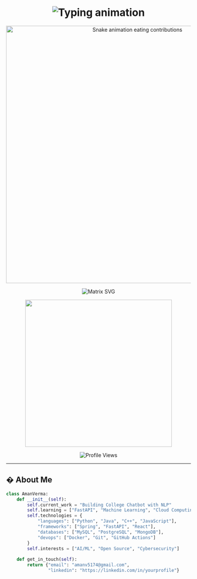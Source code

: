 <h1 align="center">
  <img src="https://readme-typing-svg.herokuapp.com?font=Fira+Code&size=30&duration=3000&pause=500&color=00F7FF&center=true&vCenter=true&width=600&height=80&lines=%F0%9F%91%8B+Hello+World!+I'm+Aman+Verma;Software+Developer+%7C+AI+Enthusiast;Building+the+Future+with+Code;Python+%7C+Java+%7C+FastAPI+%7C+ML" alt="Typing animation" />
</h1>

<p align="center">
  <img src="https://raw.githubusercontent.com/amanverma166/amanverma166/output/github-contribution-grid-snake.svg" alt="Snake animation eating contributions" width="700"/>
</p>

<div align="center">
  
  ![Matrix SVG](https://raw.githubusercontent.com/amanverma166/amanverma166/master/matrix.svg)
  
  <img src="https://media.giphy.com/media/qgQUggAC3Pfv687qPC/giphy.gif" width="400"/>
  
  ![Profile Views](https://komarev.com/ghpvc/?username=amanverma166&label=PROFILE+VIEWS&color=0e75b6&style=for-the-badge)
  
</div>

---

## � About Me

```python
class AmanVerma:
    def __init__(self):
        self.current_work = "Building College Chatbot with NLP"
        self.learning = ["FastAPI", "Machine Learning", "Cloud Computing"]
        self.technologies = {
            "languages": ["Python", "Java", "C++", "JavaScript"],
            "frameworks": ["Spring", "FastAPI", "React"],
            "databases": ["MySQL", "PostgreSQL", "MongoDB"],
            "devops": ["Docker", "Git", "GitHub Actions"]
        }
        self.interests = ["AI/ML", "Open Source", "Cybersecurity"]
    
    def get_in_touch(self):
        return {"email": "amanv5174@gmail.com",
                "linkedin": "https://linkedin.com/in/yourprofile"}
